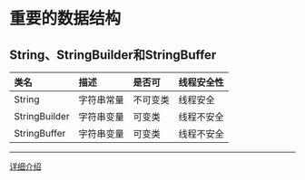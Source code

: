 # 重要的数据结构

## String、StringBuilder和StringBuffer
|  类名|  描述|  是否可|  线程安全性|
|:----         |:----    |:----    |:---- |
|String        |字符串常量 | 不可变类  | 线程安全   |
|StringBuilder |字符串变量 | 可变类   |  线程不安全 |
|StringBuffer  |字符串变量 | 可变类   |  线程不安全 |

--------
[详细介绍](stringbuilderandstringbuffer.md)

